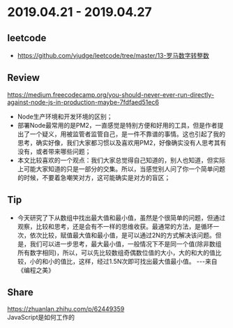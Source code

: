 # 2019.04.21 - 2019.04.27

## leetcode
* https://github.com/vjudge/leetcode/tree/master/13-罗马数字转整数

## Review
https://medium.freecodecamp.org/you-should-never-ever-run-directly-against-node-js-in-production-maybe-7fdfaed51ec6  
* Node生产环境和开发环境的区别；
* 部署Node最常用的是PM2，一直感觉是特别方便和好用的工具，但是作者提出了一个疑义，用被监管者监管自己，是一件不靠谱的事情。这也引起了我的思考，确实好像，我们大家都习惯以及喜欢用PM2，好像确实没有人思考其有没有，或者带来哪些问题；
* 本文比较喜欢的一个观点：我们大家总觉得自己知道的，别人也知道，但实际上可能大家知道的只是一部分的交集。所以，当感觉别人问了你一个简单问题的时候，不要着急嘲笑对方，这可能确实是对方的盲区；


## Tip
* 今天研究了下从数组中找出最大值和最小值，虽然是个很简单的问题，但通过观察，比较和思考，还是会有不一样的思维收获。最通常的方法，是循环一次，依次比较，赋值最大值和最小值，是可以通过2N的方式解决该问题。但是，我们可以进一步思考，最大最小值，一般情况下不是同一个值(除非数组所有数字相同)，所以，可以先比较数组奇偶数位值的大小，大的和大的值比较，小的和小的值比，这样，经过1.5N次即可找出最大值最小值。   ---来自《编程之美》

## Share
https://zhuanlan.zhihu.com/p/62449359  
JavaScript是如何工作的
